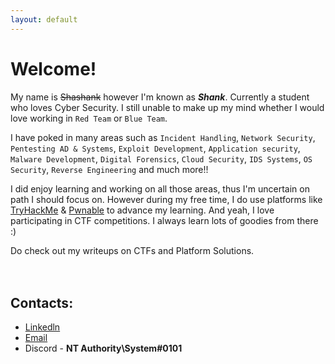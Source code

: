 ```yaml
---
layout: default
---
```


# Welcome!

My name is ~~Shashank~~ however I'm known as **_Shank_**. Currently a student who loves Cyber Security. I still unable to make up my mind whether I would love working in `Red Team` or `Blue Team`. 

I have poked in many areas such as `Incident Handling`, `Network Security`, `Pentesting AD & Systems`, `Exploit Development`, `Application security`, `Malware Development`, `Digital Forensics`, `Cloud Security`, `IDS Systems`, `OS Security`, `Reverse Engineering` and much more!!

I did enjoy learning and working on all those areas, thus I'm uncertain on path I should focus on. However during my free time, I do use platforms like [TryHackMe](https://tryhackme.com/) & [Pwnable](https://pwnable.xyz/) to advance my learning. And yeah, I love participating in CTF competitions. I always learn lots of goodies from there :)

Do check out my writeups on CTFs and Platform Solutions.
<br><br><br>


## Contacts:

* [Linkedln](https://www.linkedin.com/in/shank-g/)<br>
* <a href="mailto:shashankgangarajuh@email.com"> Email </a><br>
* Discord - **NT Authority\System#0101**
